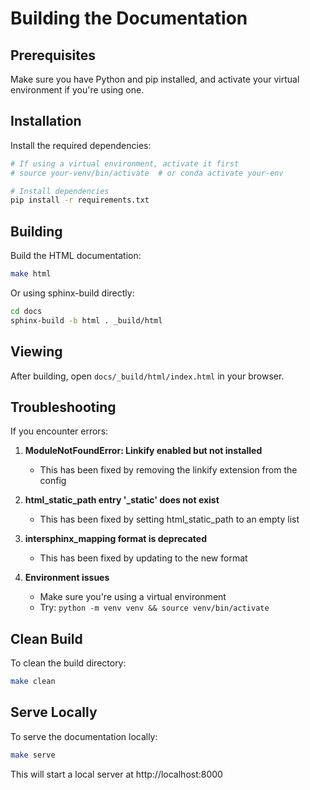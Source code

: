 # Building the Documentation

## Prerequisites

Make sure you have Python and pip installed, and activate your virtual environment if you're using one.

## Installation

Install the required dependencies:

```bash
# If using a virtual environment, activate it first
# source your-venv/bin/activate  # or conda activate your-env

# Install dependencies
pip install -r requirements.txt
```

## Building

Build the HTML documentation:

```bash
make html
```

Or using sphinx-build directly:

```bash
cd docs
sphinx-build -b html . _build/html
```

## Viewing

After building, open `docs/_build/html/index.html` in your browser.

## Troubleshooting

If you encounter errors:

1. **ModuleNotFoundError: Linkify enabled but not installed**
   - This has been fixed by removing the linkify extension from the config

2. **html_static_path entry '_static' does not exist**
   - This has been fixed by setting html_static_path to an empty list

3. **intersphinx_mapping format is deprecated**
   - This has been fixed by updating to the new format

4. **Environment issues**
   - Make sure you're using a virtual environment
   - Try: `python -m venv venv && source venv/bin/activate`

## Clean Build

To clean the build directory:

```bash
make clean
```

## Serve Locally

To serve the documentation locally:

```bash
make serve
```

This will start a local server at http://localhost:8000
